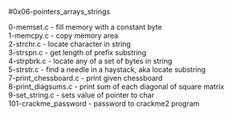 #0x06-pointers_arrays_strings

0-memset.c - fill memory with a constant byte\
1-memcpy.c - copy memory area\
2-strchr.c - locate character in string\
3-strspn.c - get length of prefix substring\
4-strpbrk.c - locate any of a set of bytes in string\
5-strstr.c - find a needle in a haystack, aka locate substring\
7-print_chessboard.c - print given chessboard\
8-print_diagsums.c - print sum of each diagonal of square matrix\
9-set_string.c - sets value of pointer to char\
101-crackme_password - password to crackme2 program
